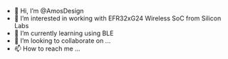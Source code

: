 - 👋 Hi, I’m @AmosDesign
- 👀 I’m interested in working with EFR32xG24 Wireless SoC from Silicon Labs
- 🌱 I’m currently learning using BLE
- 💞️ I’m looking to collaborate on ...
- 📫 How to reach me ...

<!---
AmosDesign/AmosDesign is a ✨ special ✨ repository because its `README.md` (this file) appears on your GitHub profile.
You can click the Preview link to take a look at your changes.
--->

